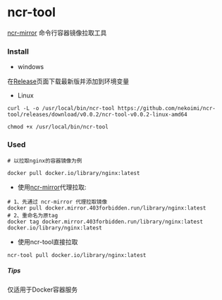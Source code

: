 # ncr-tool

[ncr-mirror](https://github.com/nekoimi/ncr-mirror) 命令行容器镜像拉取工具

### Install

- windows

在[Release](https://github.com/nekoimi/ncr-tool/releases)页面下载最新版并添加到环境变量

- Linux

```shell
curl -L -o /usr/local/bin/ncr-tool https://github.com/nekoimi/ncr-tool/releases/download/v0.0.2/ncr-tool-v0.0.2-linux-amd64

chmod +x /usr/local/bin/ncr-tool
```

### Used

```shell
# 以拉取nginx的容器镜像为例

docker pull docker.io/library/nginx:latest
```

- 使用[ncr-mirror](https://github.com/nekoimi/ncr-mirror)代理拉取:

```shell
# 1、先通过 ncr-mirror 代理拉取镜像
docker pull docker.mirror.403forbidden.run/library/nginx:latest
# 2、重命名为原tag
docker tag docker.mirror.403forbidden.run/library/nginx:latest docker.io/library/nginx:latest
```

- 使用ncr-tool直接拉取

```shell
ncr-tool pull docker.io/library/nginx:latest
```

##### Tips

仅适用于Docker容器服务
